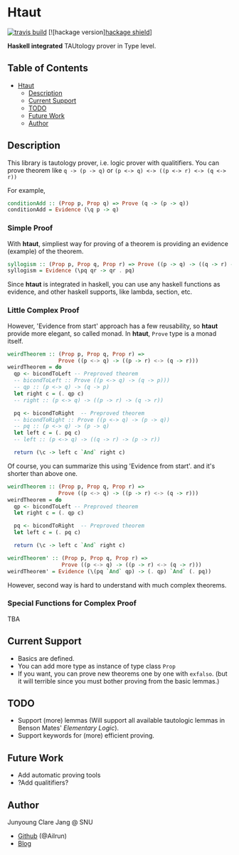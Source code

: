 # Htaut #

[![travis build][travis shield]][travis link]
[![hackage version][hackage shield][hackage link]]

[travis shield]: https://travis-ci.org/Ailrun/Htaut.svg
[travis link]: https://travis-ci.org/Ailrun/Htaut
[hackage version]: https://img.shields.io/hackage/v/htaut.svg?maxAge=2592000
[hackage link]: http://hackage.haskell.org/package/htaut

**Haskell integrated** TAUtology prover in Type level.

<!-- markdown-toc start - Don't edit this section. Run M-x markdown-toc-generate-toc again -->
## Table of Contents ##

- [Htaut](#htaut)
    - [Description](#description)
    - [Current Support](#current-support)
    - [TODO](#todo)
    - [Future Work](#future-work)
    - [Author](#author)

<!-- markdown-toc end -->

## Description ##

This library is tautology prover, i.e. logic prover with qualitifiers. You can prove theorem like `q -> (p -> q)` or ``(p <-> q) <-> ((p <-> r) <-> (q <-> r))``

For example,

``` haskell
conditionAdd :: (Prop p, Prop q) => Prove (q -> (p -> q))
conditionAdd = Evidence (\q p -> q)
```

### Simple Proof ##

With **htaut**, simpliest way for proving of a theorem is providing an evidence (example) of the theorem.

```haskell
syllogism :: (Prop p, Prop q, Prop r) => Prove ((p -> q) -> ((q -> r) -> (p -> r)))
syllogism = Evidence (\pq qr -> qr . pq)
```

Since **htaut** is integrated in haskell, you can use any haskell functions as evidence, and other haskell supports, like lambda, section, etc.

### Little Complex Proof ##

However, 'Evidence from start' approach has a few reusability, so **htaut** provide more elegant, so called monad. In **htaut**, `Prove` type is a monad itself.

```haskell
weirdTheorem :: (Prop p, Prop q, Prop r) =>
                Prove ((p <-> q) -> ((p -> r) <-> (q -> r)))
weirdTheorem = do
  qp <- bicondToLeft -- Preproved theorem
  -- bicondToLeft :: Prove ((p <-> q) -> (q -> p)))
  -- qp :: (p <-> q) -> (q -> p)
  let right c = (. qp c)
  -- right :: (p <-> q) -> ((p -> r) -> (q -> r))

  pq <- bicondToRight  -- Preproved theorem
  -- bicondToRight :: Prove ((p <-> q) -> (p -> q))
  -- pq :: (p <-> q) -> (p -> q)
  let left c = (. pq c)
  -- left :: (p <-> q) -> ((q -> r) -> (p -> r))

  return (\c -> left c `And` right c)
```

Of course, you can summarize this using 'Evidence from start'. and it's shorter than above one.

```Haskell
weirdTheorem :: (Prop p, Prop q, Prop r) =>
                Prove ((p <-> q) -> ((p -> r) <-> (q -> r)))
weirdTheorem = do
  qp <- bicondToLeft -- Preproved theorem
  let right c = (. qp c)

  pq <- bicondToRight  -- Preproved theorem
  let left c = (. pq c)

  return (\c -> left c `And` right c)  

weirdTheorem' :: (Prop p, Prop q, Prop r) =>
                 Prove ((p <-> q) -> ((p -> r) <-> (q -> r)))
weirdTheorem' = Evidence (\(pq `And` qp) -> (. qp) `And` (. pq))
```

However, second way is hard to understand with much complex theorems.

### Special Functions for Complex Proof ###

TBA

## Current Support ##

- Basics are defined.
- You can add more type as instance of type class `Prop`
- If you want, you can prove new theorems one by one with `exfalso`. (but it will terrible since you must bother proving from the basic lemmas.)

## TODO ##

- Support (more) lemmas (Will support all available tautologic lemmas in Benson Mates' _Elementary Logic_).
- Support keywords for (more) efficient proving.

## Future Work ##

- Add automatic proving tools
- ?Add qualitifiers?

## Author ##

Junyoung Clare Jang @ SNU  
- [Github][Github] (@Ailrun)
- [Blog][Blog]

[Github]: https://github.com/Ailrun
[Blog]: https://ailrun.github.io/
